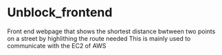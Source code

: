 # Unblock_frontend
Front end webpage that shows the shortest distance bwtween two points on a street by highlithing the route needed
This is mainly used to communicate with the EC2 of AWS
